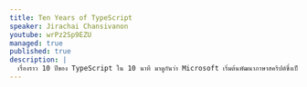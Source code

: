 ```yaml
---
title: Ten Years of TypeScript
speaker: Jirachai Chansivanon
youtube: wrPz2Sp9EZU
managed: true
published: true
description: |
  เรื่องราว 10 ปีของ TypeScript ใน 10 นาที มาดูกันว่า Microsoft เริ่มต้นพัฒนาภาษาสคริปต์ซึ่งเป็น Typed Superset ของ JS ที่กำลังมาแรงในปัจจุบันได้อย่างไร พร้อมแนะนำฟีเจอร์ใหม่ที่น่าสนใจสำหรับคนทำเว็บ
---
```

